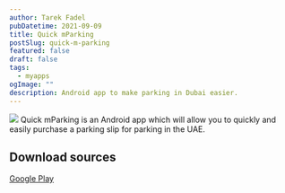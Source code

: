 ```yaml
---
author: Tarek Fadel
pubDatetime: 2021-09-09
title: Quick mParking
postSlug: quick-m-parking
featured: false
draft: false
tags:
  - myapps
ogImage: ""
description: Android app to make parking in Dubai easier.
---
```


<img style="border: 0; display: inline;" src="/post-images/quickmparkinglogo.png" /> Quick mParking is an Android app which will allow you to quickly and easily purchase a parking slip for parking in the UAE.

## Download sources

[Google Play](https://play.google.com/store/apps/details?id=com.tarekfadel.quickmparking)
